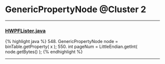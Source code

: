 # GenericPropertyNode @Cluster 2

***

### [HWPFLister.java](https://searchcode.com/codesearch/view/97384386/)
{% highlight java %}
548. GenericPropertyNode node = binTable.getProperty( x );
550. int pageNum = LittleEndian.getInt( node.getBytes() );
{% endhighlight %}

***

